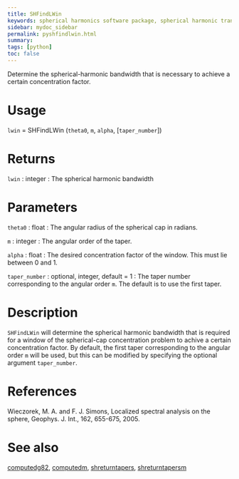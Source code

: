 ```yaml
---
title: SHFindLWin
keywords: spherical harmonics software package, spherical harmonic transform, legendre functions, multitaper spectral analysis, fortran, Python, gravity, magnetic field
sidebar: mydoc_sidebar
permalink: pyshfindlwin.html
summary:
tags: [python]
toc: false
---
```


Determine the spherical-harmonic bandwidth that is necessary to achieve a certain concentration factor.

# Usage

`lwin` = SHFindLWin (`theta0`, `m`, `alpha`, [`taper_number`])

# Returns

`lwin` : integer
:   The spherical harmonic bandwidth

# Parameters

`theta0` : float
:   The angular radius of the spherical cap in radians.

`m` : integer
:   The angular order of the taper.

`alpha` : float
:   The desired concentration factor of the window. This must lie between 0 and 1.

`taper_number` : optional, integer, default = 1
:   The taper number corresponding to the angular order `m`. The default is to use the first taper.

# Description

`SHFindLWin` will determine the spherical harmonic bandwidth that is required for a window of the spherical-cap concentration problem to achive a certain concentration factor. By default, the first taper corresponding to the angular order `m` will be used, but this can be modified by specifying the optional argument `taper_number`. 

# References

Wieczorek, M. A. and F. J. Simons, Localized spectral analysis on the sphere, 
Geophys. J. Int., 162, 655-675, 2005.

# See also

[computedg82](pycomputedg82.html), [computedm](pycomputedm.html), [shreturntapers](pyshreturntapers.html), [shreturntapersm](pyshreturntapersm.html)
